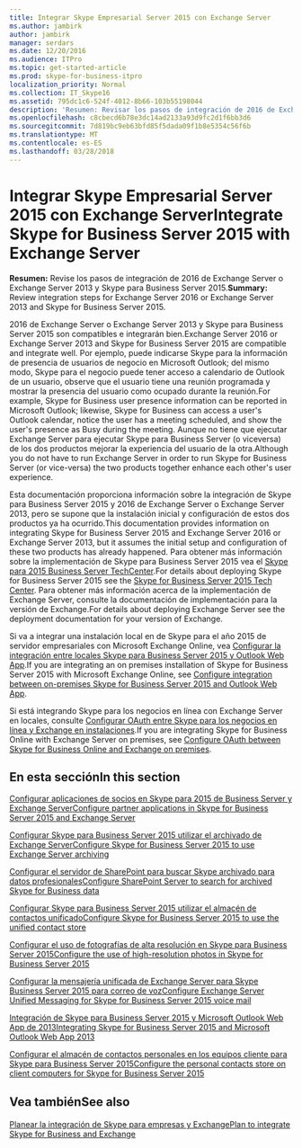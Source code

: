 ```yaml
---
title: Integrar Skype Empresarial Server 2015 con Exchange Server
ms.author: jambirk
author: jambirk
manager: serdars
ms.date: 12/20/2016
ms.audience: ITPro
ms.topic: get-started-article
ms.prod: skype-for-business-itpro
localization_priority: Normal
ms.collection: IT_Skype16
ms.assetid: 795dc1c6-524f-4012-8b66-103b55198044
description: 'Resumen: Revisar los pasos de integración de 2016 de Exchange Server o Exchange Server 2013 y Skype para Business Server 2015.'
ms.openlocfilehash: c8cbecd6b78e3dc14ad2133a93d9fc2d1f6bb3d6
ms.sourcegitcommit: 7d819bc9eb63bfd85f5dada09f1b8e5354c56f6b
ms.translationtype: MT
ms.contentlocale: es-ES
ms.lasthandoff: 03/28/2018
---
```

# <a name="integrate-skype-for-business-server-2015-with-exchange-server"></a><span data-ttu-id="9de0c-103">Integrar Skype Empresarial Server 2015 con Exchange Server</span><span class="sxs-lookup"><span data-stu-id="9de0c-103">Integrate Skype for Business Server 2015 with Exchange Server</span></span>
 
<span data-ttu-id="9de0c-104">**Resumen:** Revise los pasos de integración de 2016 de Exchange Server o Exchange Server 2013 y Skype para Business Server 2015.</span><span class="sxs-lookup"><span data-stu-id="9de0c-104">**Summary:** Review integration steps for Exchange Server 2016 or Exchange Server 2013 and Skype for Business Server 2015.</span></span>
  
<span data-ttu-id="9de0c-105">2016 de Exchange Server o Exchange Server 2013 y Skype para Business Server 2015 son compatibles e integrarán bien.</span><span class="sxs-lookup"><span data-stu-id="9de0c-105">Exchange Server 2016 or Exchange Server 2013 and Skype for Business Server 2015 are compatible and integrate well.</span></span> <span data-ttu-id="9de0c-106">Por ejemplo, puede indicarse Skype para la información de presencia de usuarios de negocio en Microsoft Outlook; del mismo modo, Skype para el negocio puede tener acceso a calendario de Outlook de un usuario, observe que el usuario tiene una reunión programada y mostrar la presencia del usuario como ocupado durante la reunión.</span><span class="sxs-lookup"><span data-stu-id="9de0c-106">For example, Skype for Business user presence information can be reported in Microsoft Outlook; likewise, Skype for Business can access a user's Outlook calendar, notice the user has a meeting scheduled, and show the user's presence as Busy during the meeting.</span></span> <span data-ttu-id="9de0c-107">Aunque no tiene que ejecutar Exchange Server para ejecutar Skype para Business Server (o viceversa) de los dos productos mejorar la experiencia del usuario de la otra.</span><span class="sxs-lookup"><span data-stu-id="9de0c-107">Although you do not have to run Exchange Server in order to run Skype for Business Server (or vice-versa) the two products together enhance each other's user experience.</span></span>
  
<span data-ttu-id="9de0c-108">Esta documentación proporciona información sobre la integración de Skype para Business Server 2015 y 2016 de Exchange Server o Exchange Server 2013, pero se supone que la instalación inicial y configuración de estos dos productos ya ha ocurrido.</span><span class="sxs-lookup"><span data-stu-id="9de0c-108">This documentation provides information on integrating Skype for Business Server 2015 and Exchange Server 2016 or Exchange Server 2013, but it assumes the initial setup and configuration of these two products has already happened.</span></span> <span data-ttu-id="9de0c-109">Para obtener más información sobre la implementación de Skype para Business Server 2015 vea el [Skype para 2015 Business Server TechCenter](https://go.microsoft.com/fwlink/p/?LinkId=246127).</span><span class="sxs-lookup"><span data-stu-id="9de0c-109">For details about deploying Skype for Business Server 2015 see the [Skype for Business Server 2015 Tech Center](https://go.microsoft.com/fwlink/p/?LinkId=246127).</span></span> <span data-ttu-id="9de0c-110">Para obtener más información acerca de la implementación de Exchange Server, consulte la documentación de implementación para la versión de Exchange.</span><span class="sxs-lookup"><span data-stu-id="9de0c-110">For details about deploying Exchange Server see the deployment documentation for your version of Exchange.</span></span>
  
<span data-ttu-id="9de0c-111">Si va a integrar una instalación local en de Skype para el año 2015 de servidor empresariales con Microsoft Exchange Online, vea [Configurar la integración entre locales Skype para Business Server 2015 y Outlook Web App](outlook-web-app.md).</span><span class="sxs-lookup"><span data-stu-id="9de0c-111">If you are integrating an on premises installation of Skype for Business Server 2015 with Microsoft Exchange Online, see [Configure integration between on-premises Skype for Business Server 2015 and Outlook Web App](outlook-web-app.md).</span></span>
  
<span data-ttu-id="9de0c-112">Si está integrando Skype para los negocios en línea con Exchange Server en locales, consulte [Configurar OAuth entre Skype para los negocios en línea y Exchange en instalaciones](oauth-with-online-and-on-premises.md).</span><span class="sxs-lookup"><span data-stu-id="9de0c-112">If you are integrating Skype for Business Online with Exchange Server on premises, see [Configure OAuth between Skype for Business Online and Exchange on premises](oauth-with-online-and-on-premises.md).</span></span>
  
## <a name="in-this-section"></a><span data-ttu-id="9de0c-113">En esta sección</span><span class="sxs-lookup"><span data-stu-id="9de0c-113">In this section</span></span>

[<span data-ttu-id="9de0c-114">Configurar aplicaciones de socios en Skype para 2015 de Business Server y Exchange Server</span><span class="sxs-lookup"><span data-stu-id="9de0c-114">Configure partner applications in Skype for Business Server 2015 and Exchange Server</span></span>](configure-partner-applications.md)
  
[<span data-ttu-id="9de0c-115">Configurar Skype para Business Server 2015 utilizar el archivado de Exchange Server</span><span class="sxs-lookup"><span data-stu-id="9de0c-115">Configure Skype for Business Server 2015 to use Exchange Server archiving</span></span>](use-exchange-archiving.md)
  
[<span data-ttu-id="9de0c-116">Configurar el servidor de SharePoint para buscar Skype archivado para datos profesionales</span><span class="sxs-lookup"><span data-stu-id="9de0c-116">Configure SharePoint Server to search for archived Skype for Business data</span></span>](sharepoint-to-search-for-archived-data.md)
  
[<span data-ttu-id="9de0c-117">Configurar Skype para Business Server 2015 utilizar el almacén de contactos unificado</span><span class="sxs-lookup"><span data-stu-id="9de0c-117">Configure Skype for Business Server 2015 to use the unified contact store</span></span>](use-the-unified-contact-store.md)
  
[<span data-ttu-id="9de0c-118">Configurar el uso de fotografías de alta resolución en Skype para Business Server 2015</span><span class="sxs-lookup"><span data-stu-id="9de0c-118">Configure the use of high-resolution photos in Skype for Business Server 2015</span></span>](high-resolution-photos.md)
  
[<span data-ttu-id="9de0c-119">Configurar la mensajería unificada de Exchange Server para Skype Business Server 2015 para correo de voz</span><span class="sxs-lookup"><span data-stu-id="9de0c-119">Configure Exchange Server Unified Messaging for Skype for Business Server 2015 voice mail</span></span>](exchangeunified-messaging-for-voice-mail.md)
  
[<span data-ttu-id="9de0c-120">Integración de Skype para Business Server 2015 y Microsoft Outlook Web App de 2013</span><span class="sxs-lookup"><span data-stu-id="9de0c-120">Integrating Skype for Business Server 2015 and Microsoft Outlook Web App 2013</span></span>](http://technet.microsoft.com/library/513d4cc7-aa87-4f68-b99d-d58b63bdf242.aspx)
  
[<span data-ttu-id="9de0c-121">Configurar el almacén de contactos personales en los equipos cliente para Skype para Business Server 2015</span><span class="sxs-lookup"><span data-stu-id="9de0c-121">Configure the personal contacts store on client computers for Skype for Business Server 2015</span></span>](personal-contacts-store.md)
  
## <a name="see-also"></a><span data-ttu-id="9de0c-122">Vea también</span><span class="sxs-lookup"><span data-stu-id="9de0c-122">See also</span></span>

#### 

[<span data-ttu-id="9de0c-123">Planear la integración de Skype para empresas y Exchange</span><span class="sxs-lookup"><span data-stu-id="9de0c-123">Plan to integrate Skype for Business and Exchange</span></span>](../../plan-your-deployment/integrate-with-exchange/integrate-with-exchange.md)

